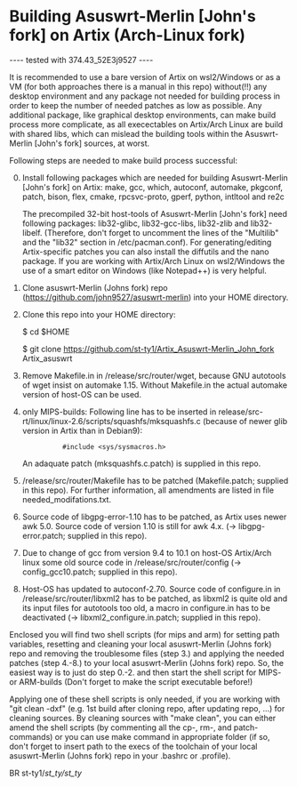 # Building Asuswrt-Merlin [John's fork] on Artix (Arch-Linux fork)

---- tested with 374.43_52E3j9527 ----

It is recommended to use a bare version of Artix on wsl2/Windows or as a VM (for both approaches there is a manual in this repo) without(!!) any desktop environment and any package not needed for building process in order to keep the number of needed patches as low as possible. Any additional package, like graphical desktop environments, can make build process more complicate, as all execectables on Artix/Arch Linux are build with shared libs, which can mislead the building tools within the Asuswrt-Merlin [John's fork] sources, at worst.

Following steps are needed to make build process successful:

0. Install following packages which are needed for building Asuswrt-Merlin [John's fork] on Artix:
	make, gcc, which, autoconf, automake, pkgconf, patch, bison, flex, cmake, rpcsvc-proto, gperf, python, intltool and re2c

    The precompiled 32-bit host-tools of Asuswrt-Merlin [John's fork] need following packages: lib32-glibc, lib32-gcc-libs, lib32-zlib and lib32-libelf. (Therefore, don't forget to uncomment the lines of the "Multilib" and the "lib32" section in /etc/pacman.conf).
	For generating/editing Artix-specific patches you can also install the diffutils and the nano package. If you are working with Artix/Arch Linux on wsl2/Windows the use of a smart editor on Windows (like Notepad++) is very helpful.

1. Clone asuswrt-Merlin (Johns fork) repo (https://github.com/john9527/asuswrt-merlin) into your HOME directory. 

2. Clone this repo into your HOME directory:
    
    $ cd $HOME
 
    $ git clone https://github.com/st-ty1/Artix_Asuswrt-Merlin_John_fork Artix_asuswrt
       
3. Remove Makefile.in in /release/src/router/wget, because GNU autotools of wget insist on automake 1.15. Without Makefile.in the actual automake version of host-OS can be used.

4. only MIPS-builds: Following line has to be inserted in release/src-rt/linux/linux-2.6/scripts/squashfs/mksquashfs.c (because of newer glib version in Artix than in Debian9):
     
	             #include <sys/sysmacros.h> 

   An adaquate patch (mksquashfs.c.patch) is supplied in this repo.

5. /release/src/router/Makefile has to be patched (Makefile.patch; supplied in this repo). For further information, all amendments are listed in file needed_modifations.txt.

6. Source code of libgpg-error-1.10 has to be patched, as Artix uses newer awk 5.0. Source code of version 1.10 is still for awk 4.x. (-> libgpg-error.patch; supplied in this repo).
    
7. Due to change of gcc from version 9.4 to 10.1 on host-OS Artix/Arch linux some old source code in /release/src/router/config (-> config_gcc10.patch; supplied in this repo). 

8. Host-OS has updated to autoconf-2.70. Source code of configure.in in /release/src/router/libxml2 has to be patched, as libxml2 is quite old and its input files for
    autotools too old, a macro in configure.in has to be deactivated (-> libxml2_configure.in.patch; supplied in this repo).

Enclosed you will find two shell scripts (for mips and arm) for setting path variables, resetting and cleaning your local asuswrt-Merlin (Johns fork) repo and removing the troublesome files (step 3.) and applying the needed patches (step 4.-8.) to your local asuswrt-Merlin (Johns fork) repo. 
So, the easiest way is to just do step 0.-2. and then start the shell script for MIPS- or ARM-builds (Don't forget to make the script executable before!)

Applying one of these shell scripts is only needed, if you are working with "git clean -dxf" (e.g. 1st build after cloning repo, after updating repo, ...) for cleaning sources. 
By cleaning sources with "make clean", you can either amend the shell scripts (by commenting all the cp-, rm-, and patch-commands) or you can use make command in appropriate folder (if so, don't forget to insert path to the execs of the toolchain of your local asuswrt-Merlin (Johns fork) repo in your .bashrc or .profile).


BR
st-ty1/_st_ty/st_ty_

